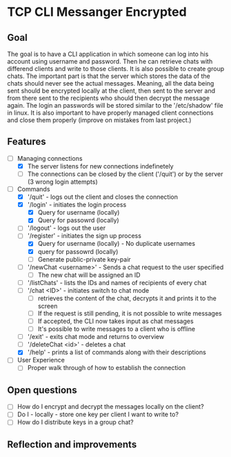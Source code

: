 # TCP CLI Messanger Encrypted

## Goal
The goal is to have a CLI application in which someone can log into his account using username and password. Then he can retrieve chats with differend clients and write to those clients. It is also possible to create group chats.
The important part is that the server which stores the data of the chats should never see the actual messages. Meaning, all the data being sent should be encrypted locally at the client, then sent to the server and from there sent to the recipients who should then decrypt the message again.
The login an passwords will be stored similar to the '/etc/shadow' file in linux. 
It is also important to have properly managed client connections and close them properly (improve on mistakes from last project.)

## Features
- [ ] Managing connections
    - [x] The server listens for new connections indefinetely
    - [ ] The connections can be closed by the client ('/quit') or by the server (3 wrong login attempts)
- [ ] Commands
    - [x] '/quit' - logs out the client and closes the connection
    - [x] '/login' - initiates the login process
        - [x] Query for username (locally)
        - [x] Query for passowrd (locally)
    - [ ] '/logout' - logs out the user
    - [ ] '/register' - initiates the sign up process
        - [x] Query for username (locally) - No duplicate usernames
        - [x] query for passowrd (locally)
        - [ ] Generate public-private key-pair
    - [ ] '/newChat \<username\>' - Sends a chat request to the user specified
        - [ ] The new chat will be assigned an ID
    - [ ] '/listChats' - lists the IDs and names of recipients of every chat
    - [ ] '/chat \<ID\>' - initiates switch to chat mode
        - [ ] retrieves the content of the chat, decrypts it and prints it to the screen
        - [ ] If the request is still pending, it is not possible to write messages
        - [ ] If accepted, the CLI now takes input as chat messages
        - [ ] It's possible to write messages to a client who is offline
    - [ ] '/exit' - exits chat mode and returns to overview
    - [ ] '/deleteChat \<id\>' - deletes a chat 
    - [x] '/help' - prints a list of commands along with their descriptions
- [ ] User Experience
    - [ ] Proper walk through of how to establish the connection

## Open questions
- [ ] How do I encrypt and decrypt the messages locally on the client?
- [ ] Do I - locally -  store one key per client I want to write to?
- [ ] How do I distribute keys in a group chat?

## Reflection and improvements

